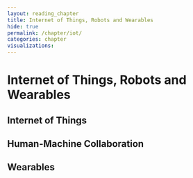 ```yaml
---
layout: reading_chapter
title: Internet of Things, Robots and Wearables
hide: true
permalink: /chapter/iot/
categories: chapter
visualizations:
---
```


# Internet of Things, Robots and Wearables


## Internet of Things

## Human-Machine Collaboration

## Wearables

